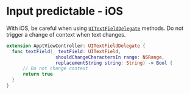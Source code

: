 # Input predictable - iOS

With iOS, be careful when using [`UITextFieldDelegate`](https://developer.apple.com/documentation/uikit/uitextfielddelegate) methods. Do not trigger a change of context when text changes.

```swift
extension ApptViewController: UITextFieldDelegate {
  func textField(_ textField: UITextField,
                  shouldChangeCharactersIn range: NSRange,
                  replacementString string: String) -> Bool {
      // Do not change context
      return true
  }
}
```
